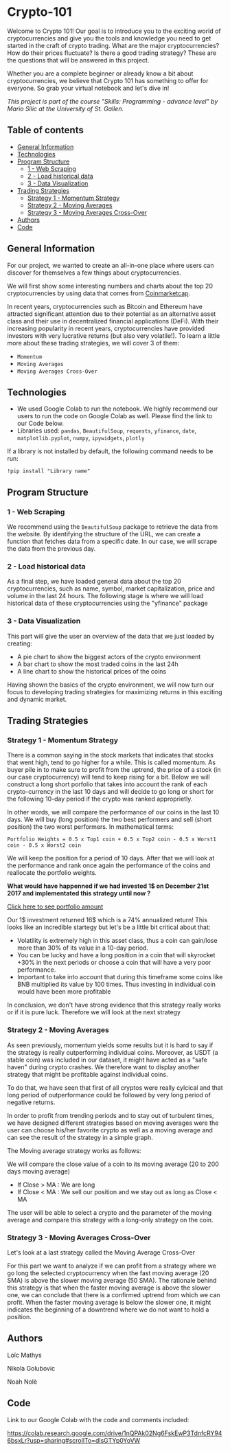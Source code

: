 # Crypto-101

Welcome to Crypto 101! Our goal is to introduce you to the exciting world of cryptocurrencies and give you the tools and knowledge you need to get started in the craft of crypto trading. What are the major cryptocurrencies? How do their prices fluctuate? Is there a good trading strategy? These are the questions that will be answered in this project.

Whether you are a complete beginner or already know a bit about cryptocurrencies, we believe that Crypto 101 has something to offer for everyone. So grab your virtual notebook and let's dive in!

*This project is part of the course "Skills: Programming - advance level" by Mario Silic at the University of St. Gallen.*

## Table of contents
- [General Information](#general-information)
- [Technologies](#technologies)
- [Program Structure](#program-structure)
  - [1 - Web Scraping](#1---web-scraping)
  - [2 - Load historical data](#2---load-historical-data)
  - [3 - Data Visualization](#3---data-visualization)
- [Trading Strategies](#trading-strategies)
  - [Strategy 1 - Momentum Strategy](#strategy-1---momentum-strategy)
  - [Strategy 2 - Moving Averages](#strategy-2---moving-averages)
  - [Strategy 3 - Moving Averages Cross-Over](#strategy-3---moving-averages-cross-over)
- [Authors](#authors)
- [Code](#code)

## General Information

For our project, we wanted to create an all-in-one place where users can discover for themselves a few things about cryptocurrencies. 

We will first show some interesting numbers and charts about the top 20 cryptocurrencies by using data that comes from [Coinmarketcap](https://coinmarketcap.com/).

In recent years, cryptocurrencies such as Bitcoin and Ethereum have attracted significant attention due to their potential as an alternative asset class and their use in decentralized financial applications (DeFi). With their increasing popularity in recent years, cryptocurrencies have provided investors with very lucrative returns (but also very volatile!). To learn a little more about these trading strategies, we will cover 3 of them:
* `Momentum`
* `Moving Averages`
* `Moving Averages Cross-Over`

## Technologies
* We used Google Colab to run the notebook. We highly recommend our users to run the code on Google Colab as well. Please find the link to our Code below.
* Libraries used: `pandas`, `BeautifulSoup`, `requests`, `yfinance`, `date`, `matplotlib.pyplot`, `numpy`, `ipywidgets`, `plotly`

If a library is not installed by default, the following command needs to be run:
```
!pip install "Library name"
```

## Program Structure
### 1 - Web Scraping
We recommend using the `BeautifulSoup` package to retrieve the data from the website. By identifying the structure of the URL, we can create a function that fetches data from a specific date. In our case, we will scrape the data from the previous day.

### 2 - Load historical data
As a final step, we have loaded general data about the top 20 cryptocurrencies, such as name, symbol, market capitalization, price and volume in the last 24 hours.
The following stage is where we will load historical data of these cryptocurrencies using the "yfinance" package 

### 3 - Data Visualization
This part will give the user an overview of the data that we just loaded by creating:
* A pie chart to show the biggest actors of the crypto environment 
* A bar chart to show the most traded coins in the last 24h
* A line chart to show the historical prices of the coins

Having shown the basics of the crypto environment, we will now turn our focus to developing trading strategies for maximizing returns in this exciting and dynamic market.

## Trading Strategies

### Strategy 1 - Momentum Strategy
There is a common saying in the stock markets that indicates that stocks that went high, tend to go higher for a while. This is called momentum. As buyer pile in to make sure to profit from the uptrend, the price of a stock (in our case cryptocurrency) will tend to keep rising for a bit. Below we will construct a long short porfolio that takes into account the rank of each crypto-currency in the last 10 days and will decide to go long or short for the following 10-day period if the crypto was ranked approprietly. 

In other words, we will compare the performance of our coins in the last 10 days. We will buy (long position) the two best performers and sell (short position) the two worst performers. In mathematical terms:

```
Portfolio Weights = 0.5 x Top1 coin + 0.5 x Top2 coin - 0.5 x Worst1 coin - 0.5 x Worst2 coin
```

We will keep the position for a period of 10 days. After that we will look at the performance and rank once again the performance of the coins and reallocate the portfolio weights.

**What would have happenned if we had invested 1$ on December 21st 2017 and implementated this strategy until now ?**

[Click here to see portfolio amount](Portfolio_amount_momentum.png)

Our 1$ investment returned 16$ which is a 74% annualized return! This looks like an incredible startegy but let's be a little bit critical about that:

* Volatility is extremely high in this asset class, thus a coin can gain/lose more than 30% of its value in a 10-day period. 
* You can be lucky and have a long position in a coin that will skyrocket +30% in the next periods or choose a coin that will have a very poor performance.
* Important to take into account that during this timeframe some coins like BNB multiplied its value by 100 times. Thus investing in individual coin would have been more profitable

In conclusion, we don't have strong evidence that this strategy really works or if it is pure luck. Therefore we will look at the next strategy

### Strategy 2 - Moving Averages

As seen previously, momentum yields some results but it is hard to say if the strategy is really outperforming individual coins. Moreover, as USDT (a stable coin) was included in our dataset, it might have acted as a "safe haven" during crypto crashes. We therefore want to display another strategy that might be profitable against individual coins.

To do that, we have seen that first of all cryptos were really cylcical and that long period of outperformance could be followed by very long period of negative returns.

In order to profit from trending periods and to stay out of turbulent times, we have designed different strategies based on moving averages were the user can choose his/her favorite crypto as well as a moving average and can see the result of the strategy in a simple graph.

The Moving average strategy works as follows:

We will compare the close value of a coin to its moving average (20 to 200 days moving average)
* If Close > MA : We are long
* If Close < MA : We sell our position and we stay out as long as Close < MA

The user will be able to select a crypto and the parameter of the moving average and compare this strategy with a long-only strategy on the coin.

### Strategy 3 - Moving Averages Cross-Over
Let's look at a last strategy called the Moving Average Cross-Over

For this part we want to analyze if we can profit from a strategy where we go long the selected cryptocurrency when the fast moving average (20 SMA) is above the slower moving average (50 SMA). The rationale behind this strategy is that when the faster moving average is above the slower one, we can conclude that there is a confirmed uptrend from which we can profit. When the faster moving average is below the slower one, it might indicates the beginning of a downtrend where we do not want to hold a position.

## Authors
Loïc Mathys

Nikola Golubovic

Noah Nolè

## Code
Link to our Google Colab with the code and comments included:

https://colab.research.google.com/drive/1nQPAk02Ng6FskEwP3TdnfcRY946bsxLr?usp=sharing#scrollTo=dIsGTYp0YoVW 

